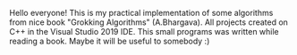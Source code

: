 Hello everyone!
This is my practical implementation of some algorithms from nice book "Grokking Algorithms" (A.Bhargava).
All projects created on C++ in the Visual Studio 2019 IDE.
This small programs was written while reading a book.
Maybe it will be useful to somebody :)
